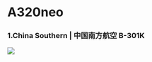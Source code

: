 # A320neo

### 1.China Southern | 中国南方航空 B-301K

![](http://pyjvbivyg.bkt.clouddn.com/A320neo_CZ_B301K.jpg)


